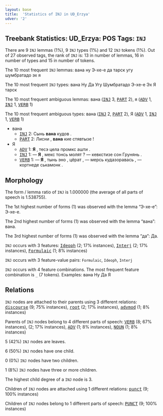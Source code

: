 ```yaml
---
layout: base
title:  'Statistics of INJ in UD_Erzya'
udver: '2'
---
```


## Treebank Statistics: UD_Erzya: POS Tags: `INJ`

There are 9 `INJ` lemmas (1%), 9 `INJ` types (1%) and 12 `INJ` tokens (1%).
Out of 27 observed tags, the rank of `INJ` is: 13 in number of lemmas, 16 in number of types and 15 in number of tokens.

The 10 most frequent `INJ` lemmas: вана ну Э-хе-е да тарск угу шумбратадо эх я

The 10 most frequent `INJ` types:  вана Ну Да Угу Шумбратадо Э-хе-е Эх Я тарск

The 10 most frequent ambiguous lemmas: вана (<tt><a href="myv-pos-INJ.html">INJ</a></tt> 3, <tt><a href="myv-pos-PART.html">PART</a></tt> 2), я (<tt><a href="myv-pos-ADV.html">ADV</a></tt> 1, <tt><a href="myv-pos-INJ.html">INJ</a></tt> 1, <tt><a href="myv-pos-VERB.html">VERB</a></tt> 1)

The 10 most frequent ambiguous types:  вана (<tt><a href="myv-pos-INJ.html">INJ</a></tt> 2, <tt><a href="myv-pos-PART.html">PART</a></tt> 2), Я (<tt><a href="myv-pos-ADV.html">ADV</a></tt> 1, <tt><a href="myv-pos-INJ.html">INJ</a></tt> 1, <tt><a href="myv-pos-VERB.html">VERB</a></tt> 1)


* вана
  * <tt><a href="myv-pos-INJ.html">INJ</a></tt> 2: Сынь <b>вана</b> кудов .
  * <tt><a href="myv-pos-PART.html">PART</a></tt> 2: Лисни , <b>вана</b> кие стявтызе !
* Я
  * <tt><a href="myv-pos-ADV.html">ADV</a></tt> 1: <b>Я</b> , тесэ цела промкс ашти .
  * <tt><a href="myv-pos-INJ.html">INJ</a></tt> 1: — <b>Я</b> , мекс тонсь молят ? — кевкстизе сон Грунянь .
  * <tt><a href="myv-pos-VERB.html">VERB</a></tt> 1: — <b>Я</b> , тынь эно , цёрат , — мерсь кудазоравась , — кортнеде ськамонк .

## Morphology

The form / lemma ratio of `INJ` is 1.000000 (the average of all parts of speech is 1.538755).

The 1st highest number of forms (1) was observed with the lemma “Э-хе-е”: Э-хе-е.

The 2nd highest number of forms (1) was observed with the lemma “вана”: вана.

The 3rd highest number of forms (1) was observed with the lemma “да”: Да.

`INJ` occurs with 3 features: <tt><a href="myv-feat-Ideoph.html">Ideoph</a></tt> (2; 17% instances), <tt><a href="myv-feat-Interj.html">Interj</a></tt> (2; 17% instances), <tt><a href="myv-feat-Formulaic.html">Formulaic</a></tt> (1; 8% instances)

`INJ` occurs with 3 feature-value pairs: `Formulaic`, `Ideoph`, `Interj`

`INJ` occurs with 4 feature combinations.
The most frequent feature combination is `_` (7 tokens).
Examples: вана Ну Да Я


## Relations

`INJ` nodes are attached to their parents using 3 different relations: <tt><a href="myv-dep-discourse.html">discourse</a></tt> (9; 75% instances), <tt><a href="myv-dep-root.html">root</a></tt> (2; 17% instances), <tt><a href="myv-dep-advmod.html">advmod</a></tt> (1; 8% instances)

Parents of `INJ` nodes belong to 4 different parts of speech: <tt><a href="myv-pos-VERB.html">VERB</a></tt> (8; 67% instances),  (2; 17% instances), <tt><a href="myv-pos-ADV.html">ADV</a></tt> (1; 8% instances), <tt><a href="myv-pos-NOUN.html">NOUN</a></tt> (1; 8% instances)

5 (42%) `INJ` nodes are leaves.

6 (50%) `INJ` nodes have one child.

0 (0%) `INJ` nodes have two children.

1 (8%) `INJ` nodes have three or more children.

The highest child degree of a `INJ` node is 3.

Children of `INJ` nodes are attached using 1 different relations: <tt><a href="myv-dep-punct.html">punct</a></tt> (9; 100% instances)

Children of `INJ` nodes belong to 1 different parts of speech: <tt><a href="myv-pos-PUNCT.html">PUNCT</a></tt> (9; 100% instances)

